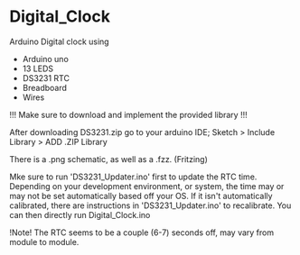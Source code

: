 # Digital_Clock
Arduino Digital clock using 
- Arduino uno
- 13 LEDS
- DS3231 RTC
- Breadboard
- Wires

!!! Make sure to download and implement the provided library !!! 

After downloading DS3231.zip go to your arduino IDE; Sketch > Include Library > ADD .ZIP Library

There is a .png schematic, as well as a .fzz. (Fritzing)

Mke sure to run 'DS3231_Updater.ino' first to update the RTC time. Depending on your development environment, or system, 
the time may or may not be set automatically based off your OS.
If it isn't automatically calibrated, there are instructions in 'DS3231_Updater.ino' to recalibrate.
You can then directly run Digital_Clock.ino 


!Note!
The RTC seems to be a couple (6-7) seconds off, may vary from module to module. 
